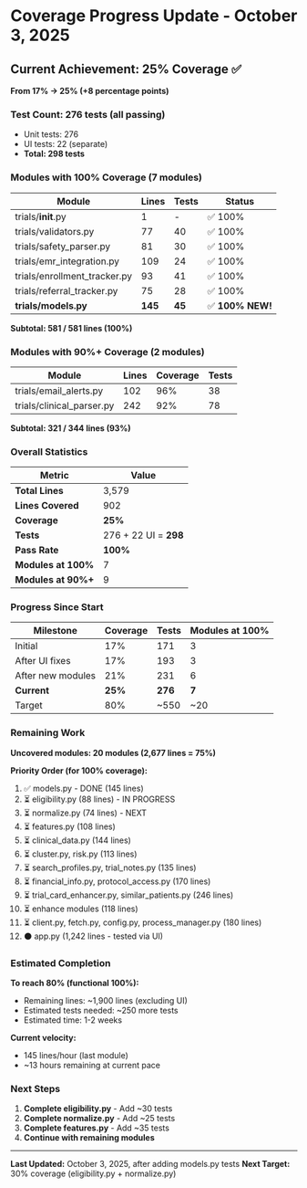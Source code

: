# Coverage Progress Update - October 3, 2025

## Current Achievement: 25% Coverage ✅

**From 17% → 25% (+8 percentage points)**

### Test Count: 276 tests (all passing)
- Unit tests: 276
- UI tests: 22 (separate)
- **Total: 298 tests**

### Modules with 100% Coverage (7 modules)

| Module | Lines | Tests | Status |
|--------|-------|-------|--------|
| trials/__init__.py | 1 | - | ✅ 100% |
| trials/validators.py | 77 | 40 | ✅ 100% |
| trials/safety_parser.py | 81 | 30 | ✅ 100% |
| trials/emr_integration.py | 109 | 24 | ✅ 100% |
| trials/enrollment_tracker.py | 93 | 41 | ✅ 100% |
| trials/referral_tracker.py | 75 | 28 | ✅ 100% |
| **trials/models.py** | **145** | **45** | ✅ **100% NEW!** |

**Subtotal: 581 / 581 lines (100%)**

### Modules with 90%+ Coverage (2 modules)

| Module | Lines | Coverage | Tests |
|--------|-------|----------|-------|
| trials/email_alerts.py | 102 | 96% | 38 |
| trials/clinical_parser.py | 242 | 92% | 78 |

**Subtotal: 321 / 344 lines (93%)**

### Overall Statistics

| Metric | Value |
|--------|-------|
| **Total Lines** | 3,579 |
| **Lines Covered** | 902 |
| **Coverage** | **25%** |
| **Tests** | 276 + 22 UI = **298** |
| **Pass Rate** | **100%** |
| **Modules at 100%** | 7 |
| **Modules at 90%+** | 9 |

### Progress Since Start

| Milestone | Coverage | Tests | Modules at 100% |
|-----------|----------|-------|-----------------|
| Initial | 17% | 171 | 3 |
| After UI fixes | 17% | 193 | 3 |
| After new modules | 21% | 231 | 6 |
| **Current** | **25%** | **276** | **7** |
| Target | 80% | ~550 | ~20 |

### Remaining Work

**Uncovered modules: 20 modules (2,677 lines = 75%)**

**Priority Order (for 100% coverage):**
1. ✅ models.py - DONE (145 lines)
2. ⏳ eligibility.py (88 lines) - IN PROGRESS
3. ⏳ normalize.py (74 lines) - NEXT
4. ⏳ features.py (108 lines)
5. ⏳ clinical_data.py (144 lines)
6. ⏳ cluster.py, risk.py (113 lines)
7. ⏳ search_profiles.py, trial_notes.py (135 lines)
8. ⏳ financial_info.py, protocol_access.py (170 lines)
9. ⏳ trial_card_enhancer.py, similar_patients.py (246 lines)
10. ⏳ enhance modules (118 lines)
11. ⏳ client.py, fetch.py, config.py, process_manager.py (180 lines)
12. ⚫ app.py (1,242 lines - tested via UI)

### Estimated Completion

**To reach 80% (functional 100%):**
- Remaining lines: ~1,900 lines (excluding UI)
- Estimated tests needed: ~250 more tests
- Estimated time: 1-2 weeks

**Current velocity:**
- 145 lines/hour (last module)
- ~13 hours remaining at current pace

### Next Steps

1. **Complete eligibility.py** - Add ~30 tests
2. **Complete normalize.py** - Add ~25 tests
3. **Complete features.py** - Add ~35 tests
4. **Continue with remaining modules**

---

**Last Updated:** October 3, 2025, after adding models.py tests
**Next Target:** 30% coverage (eligibility.py + normalize.py)

